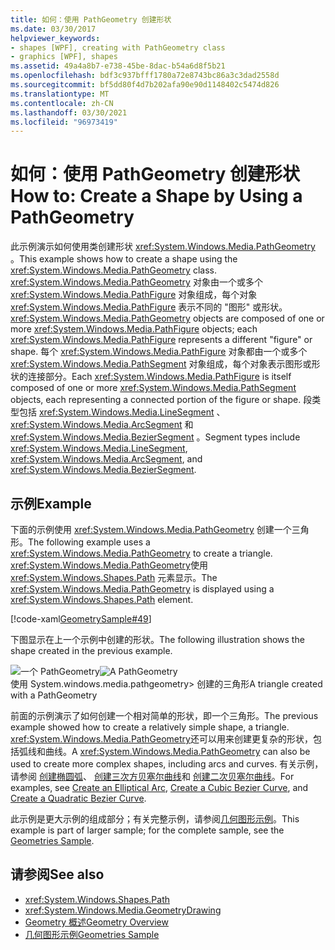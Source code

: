 ```yaml
---
title: 如何：使用 PathGeometry 创建形状
ms.date: 03/30/2017
helpviewer_keywords:
- shapes [WPF], creating with PathGeometry class
- graphics [WPF], shapes
ms.assetid: 49a4a8b7-e738-45be-8dac-b54a6d8f5b21
ms.openlocfilehash: bdf3c937bfff1780a72e8743bc86a3c3dad2558d
ms.sourcegitcommit: bf5dd80f4d7b202afa90e90d1148402c5474d826
ms.translationtype: MT
ms.contentlocale: zh-CN
ms.lasthandoff: 03/30/2021
ms.locfileid: "96973419"
---
```

# <a name="how-to-create-a-shape-by-using-a-pathgeometry"></a><span data-ttu-id="2cbfb-102">如何：使用 PathGeometry 创建形状</span><span class="sxs-lookup"><span data-stu-id="2cbfb-102">How to: Create a Shape by Using a PathGeometry</span></span>
<span data-ttu-id="2cbfb-103">此示例演示如何使用类创建形状 <xref:System.Windows.Media.PathGeometry> 。</span><span class="sxs-lookup"><span data-stu-id="2cbfb-103">This example shows how to create a shape using the <xref:System.Windows.Media.PathGeometry> class.</span></span> <span data-ttu-id="2cbfb-104"><xref:System.Windows.Media.PathGeometry> 对象由一个或多个 <xref:System.Windows.Media.PathFigure> 对象组成，每个对象 <xref:System.Windows.Media.PathFigure> 表示不同的 "图形" 或形状。</span><span class="sxs-lookup"><span data-stu-id="2cbfb-104"><xref:System.Windows.Media.PathGeometry> objects are composed of one or more <xref:System.Windows.Media.PathFigure> objects; each <xref:System.Windows.Media.PathFigure> represents a different "figure" or shape.</span></span> <span data-ttu-id="2cbfb-105">每个 <xref:System.Windows.Media.PathFigure> 对象都由一个或多个 <xref:System.Windows.Media.PathSegment> 对象组成，每个对象表示图形或形状的连接部分。</span><span class="sxs-lookup"><span data-stu-id="2cbfb-105">Each <xref:System.Windows.Media.PathFigure> is itself composed of one or more <xref:System.Windows.Media.PathSegment> objects, each representing a connected portion of the figure or shape.</span></span> <span data-ttu-id="2cbfb-106">段类型包括 <xref:System.Windows.Media.LineSegment> 、 <xref:System.Windows.Media.ArcSegment> 和 <xref:System.Windows.Media.BezierSegment> 。</span><span class="sxs-lookup"><span data-stu-id="2cbfb-106">Segment types include <xref:System.Windows.Media.LineSegment>, <xref:System.Windows.Media.ArcSegment>, and <xref:System.Windows.Media.BezierSegment>.</span></span>  
  
## <a name="example"></a><span data-ttu-id="2cbfb-107">示例</span><span class="sxs-lookup"><span data-stu-id="2cbfb-107">Example</span></span>  
 <span data-ttu-id="2cbfb-108">下面的示例使用 <xref:System.Windows.Media.PathGeometry> 创建一个三角形。</span><span class="sxs-lookup"><span data-stu-id="2cbfb-108">The following example uses a <xref:System.Windows.Media.PathGeometry> to create a triangle.</span></span> <span data-ttu-id="2cbfb-109"><xref:System.Windows.Media.PathGeometry>使用 <xref:System.Windows.Shapes.Path> 元素显示。</span><span class="sxs-lookup"><span data-stu-id="2cbfb-109">The  <xref:System.Windows.Media.PathGeometry> is displayed using a <xref:System.Windows.Shapes.Path> element.</span></span>  
  
 [!code-xaml[GeometrySample#49](~/samples/snippets/csharp/VS_Snippets_Wpf/GeometrySample/CS/pathgeometryexample.xaml#49)]  
  
 <span data-ttu-id="2cbfb-110">下图显示在上一个示例中创建的形状。</span><span class="sxs-lookup"><span data-stu-id="2cbfb-110">The following illustration shows the shape created in the previous example.</span></span>  
  
 <span data-ttu-id="2cbfb-111">![一个 PathGeometry](./media/wcpsdk-graphicsmm-pathgeometry-triangle.gif "wcpsdk_graphicsmm_pathgeometry_triangle")</span><span class="sxs-lookup"><span data-stu-id="2cbfb-111">![A PathGeometry](./media/wcpsdk-graphicsmm-pathgeometry-triangle.gif "wcpsdk_graphicsmm_pathgeometry_triangle")</span></span>  
<span data-ttu-id="2cbfb-112">使用 System.windows.media.pathgeometry> 创建的三角形</span><span class="sxs-lookup"><span data-stu-id="2cbfb-112">A triangle created with a PathGeometry</span></span>  
  
 <span data-ttu-id="2cbfb-113">前面的示例演示了如何创建一个相对简单的形状，即一个三角形。</span><span class="sxs-lookup"><span data-stu-id="2cbfb-113">The previous example showed how to create a relatively simple shape, a triangle.</span></span> <span data-ttu-id="2cbfb-114"><xref:System.Windows.Media.PathGeometry>还可以用来创建更复杂的形状，包括弧线和曲线。</span><span class="sxs-lookup"><span data-stu-id="2cbfb-114">A <xref:System.Windows.Media.PathGeometry> can also be used to create more complex shapes, including arcs and curves.</span></span> <span data-ttu-id="2cbfb-115">有关示例，请参阅 [创建椭圆弧](how-to-create-an-elliptical-arc.md)、 [创建三次方贝塞尔曲线](how-to-create-a-cubic-bezier-curve.md)和 [创建二次贝塞尔曲线](how-to-create-a-quadratic-bezier-curve.md)。</span><span class="sxs-lookup"><span data-stu-id="2cbfb-115">For examples, see [Create an Elliptical Arc](how-to-create-an-elliptical-arc.md), [Create a Cubic Bezier Curve](how-to-create-a-cubic-bezier-curve.md), and [Create a Quadratic Bezier Curve](how-to-create-a-quadratic-bezier-curve.md).</span></span>  
  
 <span data-ttu-id="2cbfb-116">此示例是更大示例的组成部分；有关完整示例，请参阅[几何图形示例](https://github.com/Microsoft/WPF-Samples/tree/master/Graphics/Geometry)。</span><span class="sxs-lookup"><span data-stu-id="2cbfb-116">This example is part of larger sample; for the complete sample, see the [Geometries Sample](https://github.com/Microsoft/WPF-Samples/tree/master/Graphics/Geometry).</span></span>  
  
## <a name="see-also"></a><span data-ttu-id="2cbfb-117">请参阅</span><span class="sxs-lookup"><span data-stu-id="2cbfb-117">See also</span></span>

- <xref:System.Windows.Shapes.Path>
- <xref:System.Windows.Media.GeometryDrawing>
- [<span data-ttu-id="2cbfb-118">Geometry 概述</span><span class="sxs-lookup"><span data-stu-id="2cbfb-118">Geometry Overview</span></span>](geometry-overview.md)
- [<span data-ttu-id="2cbfb-119">几何图形示例</span><span class="sxs-lookup"><span data-stu-id="2cbfb-119">Geometries Sample</span></span>](https://github.com/Microsoft/WPF-Samples/tree/master/Graphics/Geometry)
